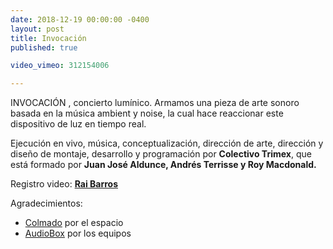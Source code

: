 ```yaml
---
date: 2018-12-19 00:00:00 -0400
layout: post
title: Invocación
published: true

video_vimeo: 312154006

---
```

INVOCACIÓN , concierto lumínico. Armamos una pieza de arte sonoro basada en la música ambient y noise, la cual hace reaccionar este dispositivo de luz en tiempo real.

Ejecución en vivo, música, conceptualización, dirección de arte, dirección y diseño de montaje, desarrollo y programación por **Colectivo Trimex**, que está formado por **Juan José Aldunce, Andrés Terrisse y Roy Macdonald.**


Registro video: [**Rai Barros**](https://www.instagram.com/rai.barros)

Agradecimientos:
* [Colmado](https://www.instagram.com/colmadocoffee) por el espacio
* [AudioBox](https://www.audiobox.cl) por los equipos
